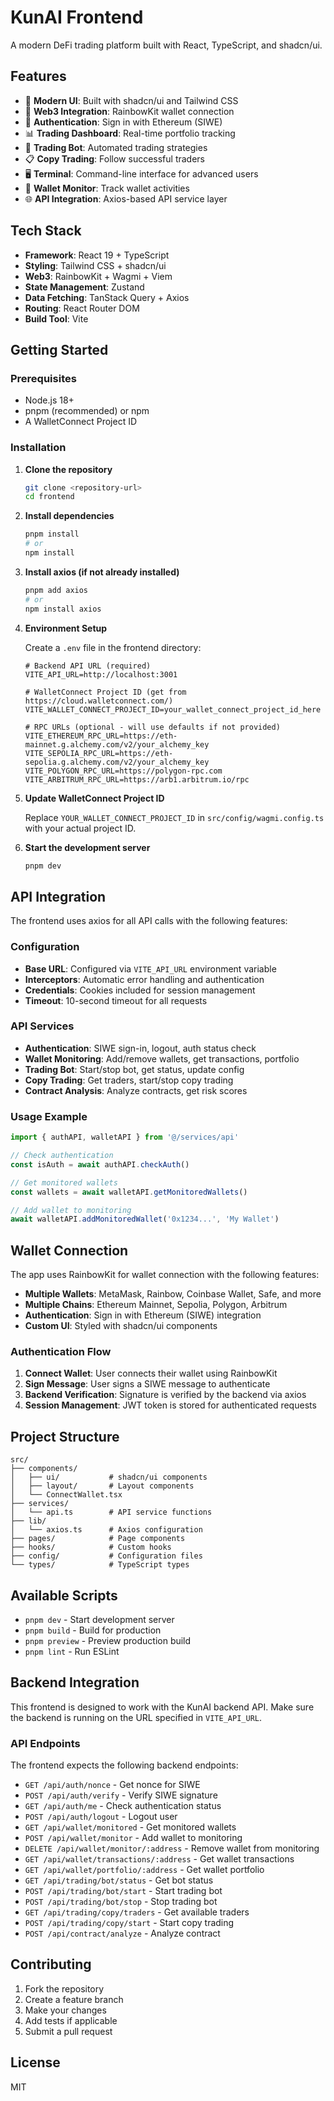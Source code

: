 # KunAI Frontend

A modern DeFi trading platform built with React, TypeScript, and shadcn/ui.

## Features

- 🎨 **Modern UI**: Built with shadcn/ui and Tailwind CSS
- 🔗 **Web3 Integration**: RainbowKit wallet connection
- 🔐 **Authentication**: Sign in with Ethereum (SIWE)
- 📊 **Trading Dashboard**: Real-time portfolio tracking
- 🤖 **Trading Bot**: Automated trading strategies
- 📋 **Copy Trading**: Follow successful traders
- 🖥️ **Terminal**: Command-line interface for advanced users
- 👛 **Wallet Monitor**: Track wallet activities
- 🌐 **API Integration**: Axios-based API service layer

## Tech Stack

- **Framework**: React 19 + TypeScript
- **Styling**: Tailwind CSS + shadcn/ui
- **Web3**: RainbowKit + Wagmi + Viem
- **State Management**: Zustand
- **Data Fetching**: TanStack Query + Axios
- **Routing**: React Router DOM
- **Build Tool**: Vite

## Getting Started

### Prerequisites

- Node.js 18+ 
- pnpm (recommended) or npm
- A WalletConnect Project ID

### Installation

1. **Clone the repository**
   ```bash
   git clone <repository-url>
   cd frontend
   ```

2. **Install dependencies**
   ```bash
   pnpm install
   # or
   npm install
   ```

3. **Install axios (if not already installed)**
   ```bash
   pnpm add axios
   # or
   npm install axios
   ```

4. **Environment Setup**
   
   Create a `.env` file in the frontend directory:
   ```env
   # Backend API URL (required)
   VITE_API_URL=http://localhost:3001
   
   # WalletConnect Project ID (get from https://cloud.walletconnect.com/)
   VITE_WALLET_CONNECT_PROJECT_ID=your_wallet_connect_project_id_here
   
   # RPC URLs (optional - will use defaults if not provided)
   VITE_ETHEREUM_RPC_URL=https://eth-mainnet.g.alchemy.com/v2/your_alchemy_key
   VITE_SEPOLIA_RPC_URL=https://eth-sepolia.g.alchemy.com/v2/your_alchemy_key
   VITE_POLYGON_RPC_URL=https://polygon-rpc.com
   VITE_ARBITRUM_RPC_URL=https://arb1.arbitrum.io/rpc
   ```

5. **Update WalletConnect Project ID**
   
   Replace `YOUR_WALLET_CONNECT_PROJECT_ID` in `src/config/wagmi.config.ts` with your actual project ID.

6. **Start the development server**
   ```bash
   pnpm dev
   ```

## API Integration

The frontend uses axios for all API calls with the following features:

### Configuration
- **Base URL**: Configured via `VITE_API_URL` environment variable
- **Interceptors**: Automatic error handling and authentication
- **Credentials**: Cookies included for session management
- **Timeout**: 10-second timeout for all requests

### API Services
- **Authentication**: SIWE sign-in, logout, auth status check
- **Wallet Monitoring**: Add/remove wallets, get transactions, portfolio
- **Trading Bot**: Start/stop bot, get status, update config
- **Copy Trading**: Get traders, start/stop copy trading
- **Contract Analysis**: Analyze contracts, get risk scores

### Usage Example
```typescript
import { authAPI, walletAPI } from '@/services/api'

// Check authentication
const isAuth = await authAPI.checkAuth()

// Get monitored wallets
const wallets = await walletAPI.getMonitoredWallets()

// Add wallet to monitoring
await walletAPI.addMonitoredWallet('0x1234...', 'My Wallet')
```

## Wallet Connection

The app uses RainbowKit for wallet connection with the following features:

- **Multiple Wallets**: MetaMask, Rainbow, Coinbase Wallet, Safe, and more
- **Multiple Chains**: Ethereum Mainnet, Sepolia, Polygon, Arbitrum
- **Authentication**: Sign in with Ethereum (SIWE) integration
- **Custom UI**: Styled with shadcn/ui components

### Authentication Flow

1. **Connect Wallet**: User connects their wallet using RainbowKit
2. **Sign Message**: User signs a SIWE message to authenticate
3. **Backend Verification**: Signature is verified by the backend via axios
4. **Session Management**: JWT token is stored for authenticated requests

## Project Structure

```
src/
├── components/
│   ├── ui/           # shadcn/ui components
│   ├── layout/       # Layout components
│   └── ConnectWallet.tsx
├── services/
│   └── api.ts        # API service functions
├── lib/
│   └── axios.ts      # Axios configuration
├── pages/            # Page components
├── hooks/            # Custom hooks
├── config/           # Configuration files
└── types/            # TypeScript types
```

## Available Scripts

- `pnpm dev` - Start development server
- `pnpm build` - Build for production
- `pnpm preview` - Preview production build
- `pnpm lint` - Run ESLint

## Backend Integration

This frontend is designed to work with the KunAI backend API. Make sure the backend is running on the URL specified in `VITE_API_URL`.

### API Endpoints

The frontend expects the following backend endpoints:

- `GET /api/auth/nonce` - Get nonce for SIWE
- `POST /api/auth/verify` - Verify SIWE signature
- `GET /api/auth/me` - Check authentication status
- `POST /api/auth/logout` - Logout user
- `GET /api/wallet/monitored` - Get monitored wallets
- `POST /api/wallet/monitor` - Add wallet to monitoring
- `DELETE /api/wallet/monitor/:address` - Remove wallet from monitoring
- `GET /api/wallet/transactions/:address` - Get wallet transactions
- `GET /api/wallet/portfolio/:address` - Get wallet portfolio
- `GET /api/trading/bot/status` - Get bot status
- `POST /api/trading/bot/start` - Start trading bot
- `POST /api/trading/bot/stop` - Stop trading bot
- `GET /api/trading/copy/traders` - Get available traders
- `POST /api/trading/copy/start` - Start copy trading
- `POST /api/contract/analyze` - Analyze contract

## Contributing

1. Fork the repository
2. Create a feature branch
3. Make your changes
4. Add tests if applicable
5. Submit a pull request

## License

MIT
